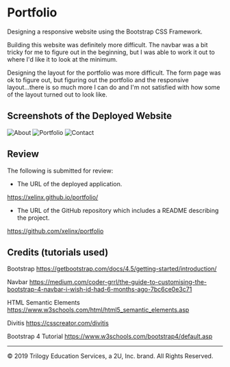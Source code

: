 # Portfolio

Designing a responsive website using the Bootstrap CSS Framework. 

Building this website was definitely more difficult. The navbar was a bit tricky for me to figure out in the beginning, but I was able to work it out to where I'd like it to look at the minimum.

Designing the layout for the portfolio was more difficult. The form page was ok to figure out, but  figuring out the portfolio and the responsive layout...there is so much more I can do and I'm not satisfied with how some of the layout turned out to look like. 

## Screenshots of the Deployed Website
![About](https://user-images.githubusercontent.com/66236313/85271956-5b374480-b430-11ea-99f3-4010efa8e8b1.png)
![Portfolio](https://user-images.githubusercontent.com/66236313/85271960-5d999e80-b430-11ea-825a-37316e4370b7.png)
![Contact](https://user-images.githubusercontent.com/66236313/85271964-5e323500-b430-11ea-95c9-fb09d41cdff3.png)

## Review

The following is submitted for review:

* The URL of the deployed application.

https://xelinx.github.io/portfolio/

* The URL of the GitHub repository which includes a README describing the project.

https://github.com/xelinx/portfolio

## Credits (tutorials used)
Bootstrap https://getbootstrap.com/docs/4.5/getting-started/introduction/

Navbar https://medium.com/coder-grrl/the-guide-to-customising-the-bootstrap-4-navbar-i-wish-id-had-6-months-ago-7bc6ce0e3c71

HTML Semantic Elements https://www.w3schools.com/html/html5_semantic_elements.asp

Divitis https://csscreator.com/divitis

Bootstrap 4 Tutorial https://www.w3schools.com/bootstrap4/default.asp

- - -
© 2019 Trilogy Education Services, a 2U, Inc. brand. All Rights Reserved.
